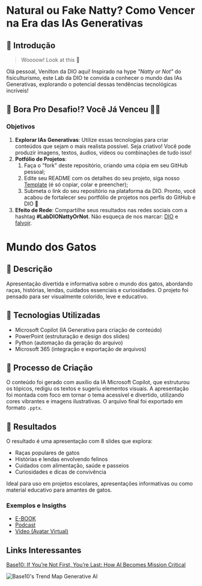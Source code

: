 # Natural ou Fake Natty? Como Vencer na Era das IAs Generativas

## 🚀 Introdução

> Woooow! Look at this 👀

Olá pessoal, Venilton da DIO aqui! Inspirado na hype _"Natty or Not"_ do fisiculturismo, este Lab da DIO te convida a conhecer o mundo das IAs Generativas, explorando o potencial dessas tendências tecnológicas incríveis!

## 🎯 Bora Pro Desafio!? Você Já Venceu 💪🤓

### Objetivos

1. **Explorar IAs Generativas**: Utilize essas tecnologias para criar conteúdos que sejam o mais realista possível. Seja criativo! Você pode produzir imagens, textos, áudios, vídeos ou combinações de tudo isso!
1. **Potfólio de Projetos**:
    1. Faça o "fork" deste repositório, criando uma cópia em seu GitHub pessoal;
    2. Edite seu README com os detalhes do seu projeto, siga nosso [Template](#template) (é só copiar, colar e preencher);
    3. Submeta o link do seu repositório na plataforma da DIO. Pronto, você acabou de fortalecer seu portfólio de projetos nos perfis do GitHub e DIO 🚀
1. **Efeito de Rede**: Compartilhe seus resultados nas redes sociais com a hashtag **#LabDIONattyOrNot**. Não esqueça de nos marcar: [DIO](https://www.linkedin.com/school/dio-makethechange) e [falvojr](https://www.linkedin.com/in/falvojr).

# Mundo dos Gatos

## 📒 Descrição
Apresentação divertida e informativa sobre o mundo dos gatos, abordando raças, histórias, lendas, cuidados essenciais e curiosidades. O projeto foi pensado para ser visualmente colorido, leve e educativo.

## 🤖 Tecnologias Utilizadas
- Microsoft Copilot (IA Generativa para criação de conteúdo)
- PowerPoint (estruturação e design dos slides)
- Python (automação da geração do arquivo)
- Microsoft 365 (integração e exportação de arquivos)

## 🧐 Processo de Criação
O conteúdo foi gerado com auxílio da IA Microsoft Copilot, que estruturou os tópicos, redigiu os textos e sugeriu elementos visuais. A apresentação foi montada com foco em tornar o tema acessível e divertido, utilizando cores vibrantes e imagens ilustrativas. O arquivo final foi exportado em formato `.pptx`.

## 🚀 Resultados
O resultado é uma apresentação com 8 slides que explora:
- Raças populares de gatos
- Histórias e lendas envolvendo felinos
- Cuidados com alimentação, saúde e passeios
- Curiosidades e dicas de convivência

Ideal para uso em projetos escolares, apresentações informativas ou como material educativo para amantes de gatos.


### Exemplos e Insigths

- [E-BOOK](/exemplos/E-BOOK.md)
- [Podcast](/exemplos/PODCAST.md)
- [Vídeo (Avatar Virtual)](/exemplos/VIDEO.md)

## Links Interessantes

[Base10: If You’re Not First, You’re Last: How AI Becomes Mission Critical](https://base10.vc/post/generative-ai-mission-critical/)

![Base10's Trend Map Generative AI](https://github.com/digitalinnovationone/lab-natty-or-not/assets/730492/f4df26e8-f8f7-4419-8252-c69d73ea930c)
